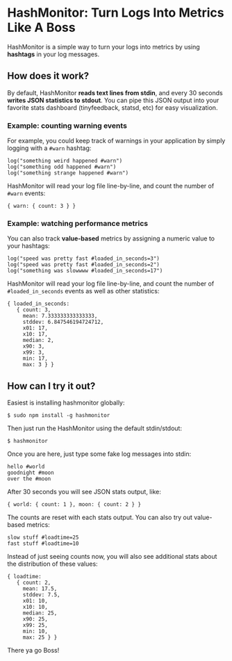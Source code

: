 # HashMonitor: Turn Logs Into Metrics Like A Boss

HashMonitor is a simple way to turn your logs into metrics by using
**hashtags** in your log messages.

## How does it work?

By default, HashMonitor **reads text lines from stdin**, and every 30 seconds
**writes JSON statistics to stdout**. You can pipe this JSON output into your
favorite stats dashboard (tinyfeedback, statsd, etc) for easy visualization.

### Example: counting warning events

For example, you could keep track of warnings in your application by simply
logging with a `#warn` hashtag:

    log("something weird happened #warn")
    log("something odd happened #warn")
    log("something strange happened #warn")

HashMonitor will read your log file line-by-line, and count the number of
`#warn` events:

    { warn: { count: 3 } }

### Example: watching performance metrics

You can also track **value-based** metrics by assigning a numeric value
to your hashtags:

    log("speed was pretty fast #loaded_in_seconds=3")
    log("speed was pretty fast #loaded_in_seconds=2")
    log("something was slowwww #loaded_in_seconds=17")

HashMonitor will read your log file line-by-line, and count the number of
`#loaded_in_seconds` events as well as other statistics:

    { loaded_in_seconds: 
       { count: 3,
         mean: 7.333333333333333,
         stddev: 6.847546194724712,
         x01: 17,
         x10: 17,
         median: 2,
         x90: 3,
         x99: 3,
         min: 17,
         max: 3 } }

## How can I try it out?

Easiest is installing hashmonitor globally:

    $ sudo npm install -g hashmonitor

Then just run the HashMonitor using the default stdin/stdout:

    $ hashmonitor

Once you are here, just type some fake log messages into stdin:

    hello #world
    goodnight #moon
    over the #moon

After 30 seconds you will see JSON stats output, like:

    { world: { count: 1 }, moon: { count: 2 } }

The counts are reset with each stats output.  You can also try out value-based
metrics:

    slow stuff #loadtime=25
    fast stuff #loadtime=10

Instead of just seeing counts now, you will also see additional stats about
the distribution of these values:

    { loadtime: 
       { count: 2,
         mean: 17.5,
         stddev: 7.5,
         x01: 10,
         x10: 10,
         median: 25,
         x90: 25,
         x99: 25,
         min: 10,
         max: 25 } }

There ya go Boss!